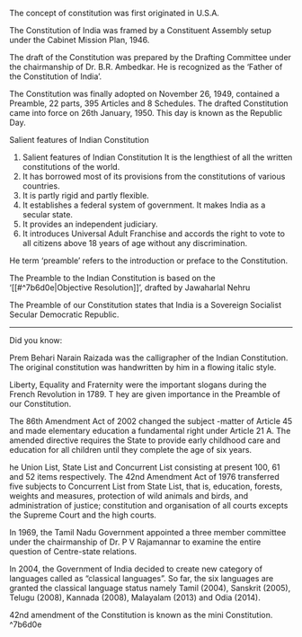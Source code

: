 
The concept of constitution was first originated in U.S.A.

The Constitution of India was framed by a Constituent Assembly setup under the Cabinet Mission Plan, 1946.

The draft of the Constitution was prepared by the Drafting Committee under the chairmanship of Dr. B.R. Ambedkar. He is recognized as the ‘Father of the Constitution of India’.

The Constitution was finally adopted on November 26, 1949, contained a Preamble, 22 parts, 395 Articles and 8 Schedules. The drafted Constitution came into force on 26th January, 1950. This day is known as the Republic Day.

Salient features of Indian Constitution
1. Salient features of Indian Constitution It is the lengthiest of all the written constitutions of the world. 
2. It has borrowed most of its provisions from the constitutions of various countries. 
3. It is partly rigid and partly flexible. 
4. It establishes a federal system of government. It makes India as a secular state. 
5. It provides an independent judiciary. 
6. It introduces Universal Adult Franchise and accords the right to vote to all citizens above 18 years of age without any discrimination.

He term ‘preamble’ refers to the introduction or preface to the Constitution.

The Preamble to the Indian Constitution is based on the ‘[[#^7b6d0e|Objective Resolution]]’, drafted by Jawaharlal Nehru

The Preamble of our Constitution states that India is a Sovereign Socialist Secular Democratic Republic.

----

Did you know:

Prem Behari Narain Raizada was the calligrapher of the Indian Constitution. The original constitution was handwritten by him in a flowing italic style.

Liberty, Equality and Fraternity were the important slogans during the French Revolution in 1789. T hey are given importance in the Preamble of our Constitution.

The 86th Amendment Act of 2002 changed the subject -matter of Article 45 and made elementary education a fundamental right under Article 21 A. The amended directive requires the State to provide early childhood care and education for all children until they complete the age of six years.

he Union List, State List and Concurrent List consisting at present 100, 61 and 52 items respectively. The 42nd Amendment Act of 1976 transferred five subjects to Concurrent List from State List, that is, education, forests, weights and measures, protection of wild animals and birds, and administration of justice; constitution and organisation of all courts excepts the Supreme Court and the high courts.

In 1969, the Tamil Nadu Government appointed a three member committee under the chairmanship of Dr. P V Rajamannar to examine the entire question of Centre-state relations.

In 2004, the Government of India decided to create new category of languages called as “classical languages”. So far, the six languages are granted the classical language status namely Tamil (2004), Sanskrit (2005), Telugu (2008), Kannada (2008), Malayalam (2013) and Odia (2014).

42nd amendment of the Constitution is known as the mini Constitution. ^7b6d0e
